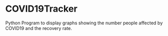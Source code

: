# COVID19Tracker
Python Program to display graphs showing the number people affected by COVID19 and the recovery rate.
